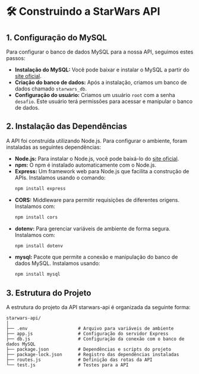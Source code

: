 # 🛠 Construindo a StarWars API

## 1. Configuração do MySQL

Para configurar o banco de dados MySQL para a nossa API, seguimos estes passos:

- **Instalação do MySQL:** Você pode baixar e instalar o MySQL a partir do [site oficial](https://www.mysql.com/downloads/).
- **Criação do banco de dados:** Após a instalação, criamos um banco de dados chamado `starwars_db`.
- **Configuração do usuário:** Criamos um usuário `root` com a senha `desafio`. Este usuário terá permissões para acessar e manipular o banco de dados.

## 2. Instalação das Dependências

A API foi construída utilizando Node.js. Para configurar o ambiente, foram instaladas as seguintes dependências:

- **Node.js:** Para instalar o Node.js, você pode baixá-lo do [site oficial](https://nodejs.org/).
- **npm:** O npm é instalado automaticamente com o Node.js.
- **Express:** Um framework web para Node.js que facilita a construção de APIs. Instalamos usando o comando:
  ```bash
  npm install express
- **CORS:** Middleware para permitir requisições de diferentes origens. Instalamos com:
  ```bash
  npm install cors
- **dotenv:** Para gerenciar variáveis de ambiente de forma segura. Instalamos com:
   ```bash
  npm install dotenv
- **mysql:** Pacote que permite a conexão e manipulação do banco de dados MySQL. Instalamos usando:
  ```bash
  npm install mysql

## 3. Estrutura do Projeto

A estrutura do projeto da API starwars-api é organizada da seguinte forma:
```
starwars-api/
│
├── .env                   # Arquivo para variáveis de ambiente
├── app.js                 # Configuração do servidor Express
├── db.js                  # Configuração da conexão com o banco de dados MySQL
├── package.json           # Dependências e scripts do projeto
├── package-lock.json      # Registro das dependências instaladas
├── routes.js              # Definição das rotas da API
└── test.js                # Testes para a API
```
